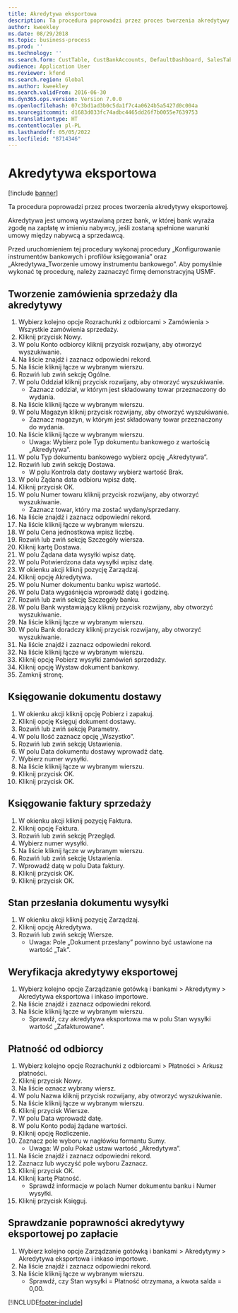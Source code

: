 ```yaml
---
title: Akredytywa eksportowa
description: Ta procedura poprowadzi przez proces tworzenia akredytywy eksportowej.
author: kweekley
ms.date: 08/29/2018
ms.topic: business-process
ms.prod: ''
ms.technology: ''
ms.search.form: CustTable, CustBankAccounts, DefaultDashboard, SalesTableListPage, SalesCreateOrder, SalesTable, BankLCExport, SalesEditLines,  LedgerJournalTable, LedgerJournalTransCustPaym, CustOpenTrans
audience: Application User
ms.reviewer: kfend
ms.search.region: Global
ms.author: kweekley
ms.search.validFrom: 2016-06-30
ms.dyn365.ops.version: Version 7.0.0
ms.openlocfilehash: 07c3bd1ad3b0c5da1f7c4a0624b5a5427d0c004a
ms.sourcegitcommit: d1683d033fc74adbc4465dd26f7b0055e7639753
ms.translationtype: HT
ms.contentlocale: pl-PL
ms.lasthandoff: 05/05/2022
ms.locfileid: "8714346"
---
```

# <a name="export-letter-of-credit"></a>Akredytywa eksportowa

[!include [banner](../../includes/banner.md)]

Ta procedura poprowadzi przez proces tworzenia akredytywy eksportowej.

Akredytywa jest umową wystawianą przez bank, w której bank wyraża zgodę na zapłatę w imieniu nabywcy, jeśli zostaną spełnione warunki umowy między nabywcą a sprzedawcą.



Przed uruchomieniem tej procedury wykonaj procedury „Konfigurowanie instrumentów bankowych i profilów księgowania” oraz „Akredytywa_Tworzenie umowy instrumentu bankowego”. Aby pomyślnie wykonać tę procedurę, należy zaznaczyć firmę demonstracyjną USMF.




## <a name="create-sales-order-for-export-letter-of-credit"></a>Tworzenie zamówienia sprzedaży dla akredytywy
1. Wybierz kolejno opcje Rozrachunki z odbiorcami > Zamówienia > Wszystkie zamówienia sprzedaży.
2. Kliknij przycisk Nowy.
3. W polu Konto odbiorcy kliknij przycisk rozwijany, aby otworzyć wyszukiwanie.
4. Na liście znajdź i zaznacz odpowiedni rekord.
5. Na liście kliknij łącze w wybranym wierszu.
6. Rozwiń lub zwiń sekcję Ogólne.
7. W polu Oddział kliknij przycisk rozwijany, aby otworzyć wyszukiwanie.
    * Zaznacz oddział, w którym jest składowany towar przeznaczony do wydania.  
8. Na liście kliknij łącze w wybranym wierszu.
9. W polu Magazyn kliknij przycisk rozwijany, aby otworzyć wyszukiwanie.
    * Zaznacz magazyn, w którym jest składowany towar przeznaczony do wydania.  
10. Na liście kliknij łącze w wybranym wierszu.
    * Uwaga: Wybierz pole Typ dokumentu bankowego z wartością „Akredytywa”.  
11. W polu Typ dokumentu bankowego wybierz opcję „Akredytywa”.
12. Rozwiń lub zwiń sekcję Dostawa.
    * W polu Kontrola daty dostawy wybierz wartość Brak.  
13. W polu Żądana data odbioru wpisz datę.
14. Kliknij przycisk OK.
15. W polu Numer towaru kliknij przycisk rozwijany, aby otworzyć wyszukiwanie.
    * Zaznacz towar, który ma zostać wydany/sprzedany.  
16. Na liście znajdź i zaznacz odpowiedni rekord.
17. Na liście kliknij łącze w wybranym wierszu.
18. W polu Cena jednostkowa wpisz liczbę.
19. Rozwiń lub zwiń sekcję Szczegóły wiersza.
20. Kliknij kartę Dostawa.
21. W polu Żądana data wysyłki wpisz datę.
22. W polu Potwierdzona data wysyłki wpisz datę.
23. W okienku akcji kliknij pozycję Zarządzaj.
24. Kliknij opcję Akredytywa.
25. W polu Numer dokumentu banku wpisz wartość.
26. W polu Data wygaśnięcia wprowadź datę i godzinę.
27. Rozwiń lub zwiń sekcję Szczegóły banku.
28. W polu Bank wystawiający kliknij przycisk rozwijany, aby otworzyć wyszukiwanie.
29. Na liście kliknij łącze w wybranym wierszu.
30. W polu Bank doradczy kliknij przycisk rozwijany, aby otworzyć wyszukiwanie.
31. Na liście znajdź i zaznacz odpowiedni rekord.
32. Na liście kliknij łącze w wybranym wierszu.
33. Kliknij opcję Pobierz wysyłki zamówień sprzedaży.
34. Kliknij opcję Wystaw dokument bankowy.
35. Zamknij stronę.

## <a name="post-packing-slip"></a>Księgowanie dokumentu dostawy
1. W okienku akcji kliknij opcję Pobierz i zapakuj.
2. Kliknij opcję Księguj dokument dostawy.
3. Rozwiń lub zwiń sekcję Parametry.
4. W polu Ilość zaznacz opcję „Wszystko”.
5. Rozwiń lub zwiń sekcję Ustawienia.
6. W polu Data dokumentu dostawy wprowadź datę.
7. Wybierz numer wysyłki.
8. Na liście kliknij łącze w wybranym wierszu.
9. Kliknij przycisk OK.
10. Kliknij przycisk OK.

## <a name="post-sales-invoice"></a>Księgowanie faktury sprzedaży
1. W okienku akcji kliknij pozycję Faktura.
2. Kliknij opcję Faktura.
3. Rozwiń lub zwiń sekcję Przegląd.
4. Wybierz numer wysyłki.
5. Na liście kliknij łącze w wybranym wierszu.
6. Rozwiń lub zwiń sekcję Ustawienia.
7. Wprowadź datę w polu Data faktury.
8. Kliknij przycisk OK.
9. Kliknij przycisk OK.

## <a name="shipment-document-submitted-status"></a>Stan przesłania dokumentu wysyłki
1. W okienku akcji kliknij pozycję Zarządzaj.
2. Kliknij opcję Akredytywa.
3. Rozwiń lub zwiń sekcję Wiersze.
    * Uwaga: Pole „Dokument przesłany” powinno być ustawione na wartość „Tak”.  

## <a name="verify-export-letter-of-credit"></a>Weryfikacja akredytywy eksportowej
1. Wybierz kolejno opcje Zarządzanie gotówką i bankami > Akredytywy > Akredytywa eksportowa i inkaso importowe.
2. Na liście znajdź i zaznacz odpowiedni rekord.
3. Na liście kliknij łącze w wybranym wierszu.
    * Sprawdź, czy akredytywa eksportowa ma w polu Stan wysyłki wartość „Zafakturowane”.  

## <a name="customer-payment"></a>Płatność od odbiorcy
1. Wybierz kolejno opcje Rozrachunki z odbiorcami > Płatności > Arkusz płatności.
2. Kliknij przycisk Nowy.
3. Na liście oznacz wybrany wiersz.
4. W polu Nazwa kliknij przycisk rozwijany, aby otworzyć wyszukiwanie.
5. Na liście kliknij łącze w wybranym wierszu.
6. Kliknij przycisk Wiersze.
7. W polu Data wprowadź datę.
8. W polu Konto podaj żądane wartości.
9. Kliknij opcję Rozliczenie.
10. Zaznacz pole wyboru w nagłówku formantu Sumy.
    * Uwaga: W polu Pokaż ustaw wartość „Akredytywa”.  
11. Na liście znajdź i zaznacz odpowiedni rekord.
12. Zaznacz lub wyczyść pole wyboru Zaznacz.
13. Kliknij przycisk OK.
14. Kliknij kartę Płatność.
    * Sprawdź informacje w polach Numer dokumentu banku i Numer wysyłki.  
15. Kliknij przycisk Księguj.

## <a name="verify-export-letter-of-credit-after-payment"></a>Sprawdzanie poprawności akredytywy eksportowej po zapłacie
1. Wybierz kolejno opcje Zarządzanie gotówką i bankami > Akredytywy > Akredytywa eksportowa i inkaso importowe.
2. Na liście znajdź i zaznacz odpowiedni rekord.
3. Na liście kliknij łącze w wybranym wierszu.
    * Sprawdź, czy Stan wysyłki = Płatność otrzymana, a kwota salda = 0,00.  



[!INCLUDE[footer-include](../../../includes/footer-banner.md)]
